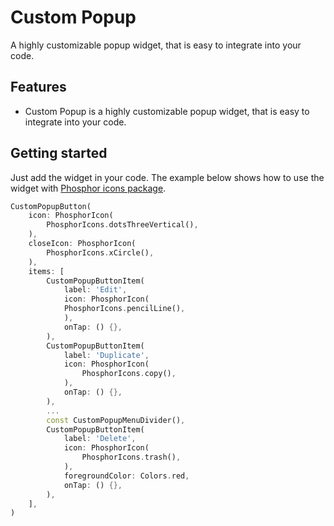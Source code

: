 # Custom Popup

A highly customizable popup widget, that is easy to integrate into your code.

## Features

- Custom Popup is a highly customizable popup widget, that is easy to integrate into your code.

## Getting started

Just add the widget in your code. The example below shows how to use the widget with [Phosphor icons package](https://pub.dev/packages/phosphor_flutter).

```Dart
CustomPopupButton(
    icon: PhosphorIcon(
        PhosphorIcons.dotsThreeVertical(),
    ),
    closeIcon: PhosphorIcon(
        PhosphorIcons.xCircle(),
    ),
    items: [
        CustomPopupButtonItem(
            label: 'Edit',
            icon: PhosphorIcon(
            PhosphorIcons.pencilLine(),
            ),
            onTap: () {},
        ),
        CustomPopupButtonItem(
            label: 'Duplicate',
            icon: PhosphorIcon(
                PhosphorIcons.copy(),
            ),
            onTap: () {},
        ),
        ...
        const CustomPopupMenuDivider(),
        CustomPopupButtonItem(
            label: 'Delete',
            icon: PhosphorIcon(
                PhosphorIcons.trash(),
            ),
            foregroundColor: Colors.red,
            onTap: () {},
        ),
    ],
)
```

